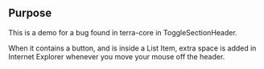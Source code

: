 

## Purpose
This is a demo for a bug found in terra-core in ToggleSectionHeader.

When it contains a button, and is inside a List Item, extra space is added in Internet Explorer whenever you move your mouse off the header.
